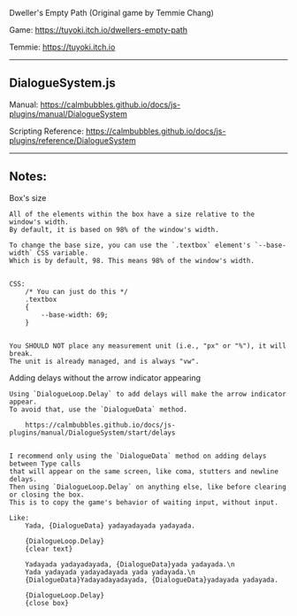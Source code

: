 Dweller's Empty Path (Original game by Temmie Chang)


Game: https://tuyoki.itch.io/dwellers-empty-path

Temmie: https://tuyoki.itch.io



---------------
DialogueSystem.js
---------------

Manual: https://calmbubbles.github.io/docs/js-plugins/manual/DialogueSystem

Scripting Reference: https://calmbubbles.github.io/docs/js-plugins/reference/DialogueSystem



---------------
Notes:
---------------

Box's size

    All of the elements within the box have a size relative to the window's width.
    By default, it is based on 98% of the window's width.

    To change the base size, you can use the `.textbox` element's `--base-width` CSS variable.
    Which is by default, 98. This means 98% of the window's width.


    CSS:
        /* You can just do this */
        .textbox
        {
            --base-width: 69;
        }

    
    You SHOULD NOT place any measurement unit (i.e., "px" or "%"), it will break.
    The unit is already managed, and is always "vw".


Adding delays without the arrow indicator appearing

    Using `DialogueLoop.Delay` to add delays will make the arrow indicator appear.
    To avoid that, use the `DialogueData` method.

        https://calmbubbles.github.io/docs/js-plugins/manual/DialogueSystem/start/delays


    I recommend only using the `DialogueData` method on adding delays between Type calls
    that will appear on the same screen, like coma, stutters and newline delays.
    Then using `DialogueLoop.Delay` on anything else, like before clearing or closing the box.
    This is to copy the game's behavior of waiting input, without input.

    Like:
        Yada, {DialogueData} yadayadayada yadayada.

        {DialogueLoop.Delay}
        {clear text}

        Yadayada yadayadayada, {DialogueData}yada yadayada.\n
        Yada yadayada yadayadayada yada yadayada.\n
        {DialogueData}Yadayadayadayada, {DialogueData}yadayada yadayada.

        {DialogueLoop.Delay}
        {close box}